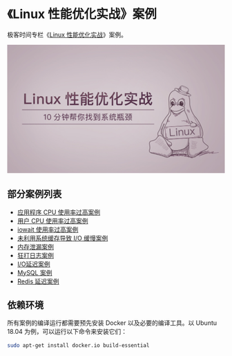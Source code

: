 # 《Linux 性能优化实战》案例

极客时间专栏《[Linux 性能优化实战](https://time.geekbang.org/column/intro/140)》案例。

![introduction](images/intro.jpg)

## 部分案例列表

* [应用程序 CPU 使用率过高案例](nginx-high-cpu/README.md)
* [用户 CPU 使用率过高案例](nginx-short-process/README.md)
* [iowait 使用率过高案例](high-iowait-process/README.md)
* [未利用系统缓存导致 I/O 缓慢案例](io-cached/README.md)
* [内存泄漏案例](mem-leak/README.md)
* [狂打日志案例](logging-app/README.md)
* [I/O延迟案例](io-latency/README.md)
* [MySQL 案例](mysql-slow/README.md)
* [Redis 延迟案例](redis-slow/README.md)

## 依赖环境

所有案例的编译运行都需要预先安装 Docker 以及必要的编译工具。以 Ubuntu 18.04 为例，可以运行以下命令来安装它们：

```sh
sudo apt-get install docker.io build-essential
```
